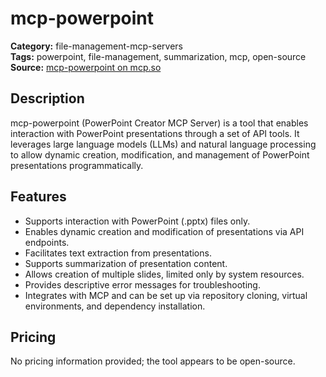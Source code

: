 # mcp-powerpoint

**Category:** file-management-mcp-servers  
**Tags:** powerpoint, file-management, summarization, mcp, open-source  
**Source:** [mcp-powerpoint on mcp.so](https://mcp.so/server/mcp-ppt/ltc6539)

## Description
mcp-powerpoint (PowerPoint Creator MCP Server) is a tool that enables interaction with PowerPoint presentations through a set of API tools. It leverages large language models (LLMs) and natural language processing to allow dynamic creation, modification, and management of PowerPoint presentations programmatically.

## Features
- Supports interaction with PowerPoint (.pptx) files only.
- Enables dynamic creation and modification of presentations via API endpoints.
- Facilitates text extraction from presentations.
- Supports summarization of presentation content.
- Allows creation of multiple slides, limited only by system resources.
- Provides descriptive error messages for troubleshooting.
- Integrates with MCP and can be set up via repository cloning, virtual environments, and dependency installation.

## Pricing
No pricing information provided; the tool appears to be open-source.
